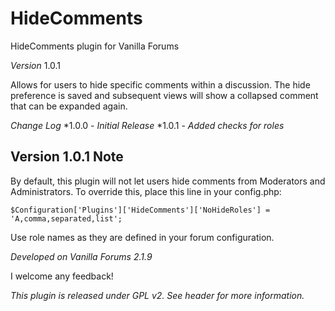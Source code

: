 HideComments
============

HideComments plugin for Vanilla Forums 

*Version* 1.0.1

Allows for users to hide specific comments within a discussion. The hide preference is saved and subsequent views will show a collapsed comment that can be expanded again.

*Change Log*
*1.0.0 - _Initial Release_
*1.0.1 - _Added checks for roles_

Version 1.0.1 Note
------------------
By default, this plugin will not let users hide comments from Moderators and Administrators. To override this, place this line in your config.php:
```
$Configuration['Plugins']['HideComments']['NoHideRoles'] = 'A,comma,separated,list';
```
Use role names as they are defined in your forum configuration.


*Developed on Vanilla Forums 2.1.9*

I welcome any feedback!

_This plugin is released under GPL v2. See header for more information._
